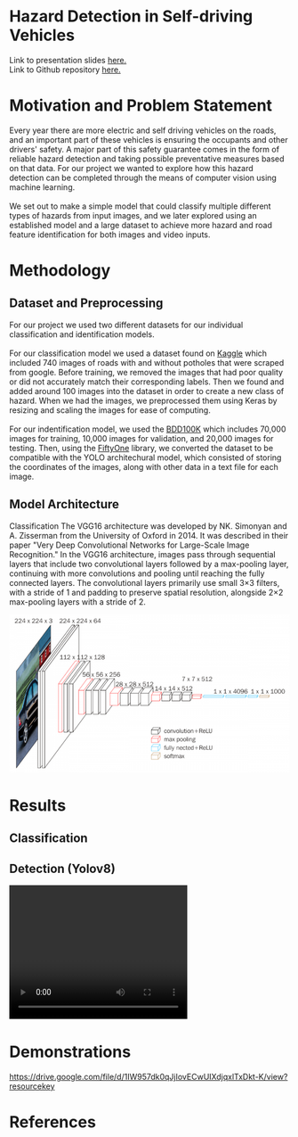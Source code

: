 # Hazard Detection in Self-driving Vehicles
Link to presentation slides [here.](https://github.com/mattwyz/CS-766-Project/blob/main/Presentation_Slides.pdf)\
Link to Github repository [here.](https://github.com/mattwyz/CS-766-Project)

# Motivation and Problem Statement
Every year there are more electric and self driving vehicles on the roads, and an important part of these vehicles is ensuring the occupants and other drivers' safety.
A major part of this safety guarantee comes in the form of reliable hazard detection and taking possible preventative measures based on that data.
For our project we wanted to explore how this hazard detection can be completed through the means of computer vision using machine learning.\
\
We set out to make a simple model that could classify multiple different types of hazards from input images, and we later explored using an established model and a 
large dataset to achieve more hazard and road feature identification for both images and video inputs.
# Methodology
## Dataset and Preprocessing
For our project we used two different datasets for our individual classification and identification models.\
\
For our classification model we used a dataset found on [Kaggle](https://www.kaggle.com/datasets/virenbr11/pothole-and-plain-rode-images/data) which included 740
images of roads with and without potholes that were scraped from google. Before training, we removed the images that had poor quality or did not accurately match their corresponding labels.
Then we found and added around 100 images into the dataset in order to create a new class of hazard. When we had the images, we preprocessed them using Keras by resizing and scaling the images for ease of computing.\
\
For our indentification model, we used the [BDD100K](https://www.vis.xyz/bdd100k/) which includes 70,000 images for training, 10,000 images for validation, and 20,000 images for testing.
Then, using the [FiftyOne](https://docs.voxel51.com/) library, we converted the dataset to be compatible with the YOLO architechural model, which consisted of storing the coordinates of the images, along with other data
in a text file for each image.

## Model Architecture 
Classification 
The VGG16 architecture was developed by NK. Simonyan and A. Zisserman from the University of Oxford in 2014. It was described in their paper "Very Deep Convolutional Networks for Large-Scale Image Recognition." In the VGG16 architecture, images pass through sequential layers that include two convolutional layers followed by a max-pooling layer, continuing with more convolutions and pooling until reaching the fully connected layers. The convolutional layers primarily use small 3×3 filters, with a stride of 1 and padding to preserve spatial resolution, alongside 2×2 max-pooling layers with a stride of 2.

![](./VGG1.png)


# Results
## Classification 

## Detection (Yolov8)

<video src="./demo.mp4" width="320" height="240" controls></video>

# Demonstrations

https://drive.google.com/file/d/1IW957dk0qJjIovECwUIXdjqxlTxDkt-K/view?resourcekey

# References

